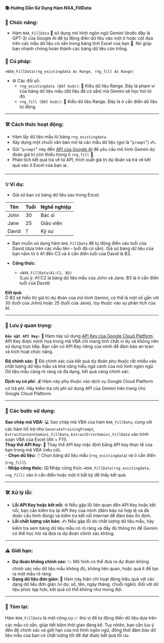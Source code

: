 **📚 Hướng Dẫn Sử Dụng Hàm NXA_FillData**  
### 🌟 Chức năng:  
- Hàm `NXA_FillData` 🤖 sử dụng mô hình ngôn ngữ Gemini (trước đây là GPT-3) của Google AI để tự động điền dữ liệu vào một ô hoặc cột dựa trên các mẫu dữ liệu có sẵn trong bảng tính Excel của bạn 📝. Nó giúp bạn nhanh chóng hoàn thành các bảng dữ liệu còn trống.  

### 📝 Cú pháp:  

`=NXA_FillData(rng_existingdata As Range, rng_fill As Range)`  

  - ⚙️ Các đối số:  
    - `rng_existingdata (Bắt buộc)`: 🔑 Kiểu dữ liệu Range. Đây là phạm vi của bảng dữ liệu mẫu (dữ liệu đã có sẵn) mà Gemini sẽ học hỏi từ đó.  
    - `rng_fill (Bắt buộc)`: 🔑 Kiểu dữ liệu Range. Đây là ô cần điền dữ liệu tự động.  

---

### 🛠️ Cách thức hoạt động:  
- Hàm lấy dữ liệu mẫu từ bảng `rng_existingdata`.  
- Xây dựng một chuỗi văn bản mô tả các mẫu dữ liệu (gọi là "`prompt`") ✍️.  
- Gửi "`prompt`" này đến [API của Google AI](https://aistudio.google.com/app/apikey) để yêu cầu mô hình Gemini dự đoán giá trị còn thiếu trong ô `rng_fill` 🧠.  
- Phân tích kết quả trả về từ API, trích xuất giá trị dự đoán và trả về kết quả vào ô Excel của bạn 📊.  

---

### 💡 Ví dụ:  
- Giả sử bạn có bảng dữ liệu sau trong Excel:  

| Tên   | Tuổi | Nghề nghiệp |
|-------|------|-------------|
| John  | 30   | Bác sĩ      |
| Jane  | 25   | Giáo viên   |
| David | ?    | Kỹ sư       |

- Bạn muốn sử dụng hàm `NXA_FillData` để tự động điền vào tuổi của David (dựa trên các mẫu tên - tuổi đã có sẵn). Giả sử bảng dữ liệu của bạn nằm từ ô A1 đến C3 và ô cần điền tuổi của David là B3.  

- **Công thức:**  

  - `=NXA_FillData(A1:C2, B3)`  
(Lưu ý: A1:C2 là bảng dữ liệu mẫu của John và Jane. B3 là ô cần điền tuổi của David)  

**Kết quả:**  
Ô B3 sẽ hiển thị giá trị dự đoán của mô hình Gemini, có thể là một số gần với 30 (tuổi của John) hoặc 25 (tuổi của Jane), tùy thuộc vào sự phân tích của AI.  

---

### 📌 Lưu ý quan trọng:  

**`Bảo mật API Key:`** 🔑 Hàm này sử dụng [API Key của Google Cloud Platform](https://aistudio.google.com/app/apikey). API Key được minh họa trong mã VBA chỉ mang tính chất ví dụ và không nên sử dụng trực tiếp. Bạn cần có API Key riêng của mình để đảm bảo an toàn và kích hoạt chức năng.  

**Độ chính xác:** 🎯 Độ chính xác của kết quả dự đoán phụ thuộc rất nhiều vào chất lượng dữ liệu mẫu và khả năng hiểu ngữ cảnh của mô hình ngôn ngữ. Dữ liệu mẫu càng rõ ràng và đa dạng, kết quả càng chính xác.  

**Dịch vụ có phí:** 💰 Hàm này phụ thuộc vào dịch vụ Google Cloud Platform có trả phí. Hãy kiểm tra chi phí sử dụng API của Gemini trên trang chủ Google Cloud Platform.  

---

### 🚀 Các bước sử dụng:  
  **Sao chép mã VBA:** 💻 Sao chép mã VBA của hàm `NXA_FillData`, cùng với các hàm hỗ trợ như `GenerateTrainingPrompt`, `ExtractContentGemini_FillData`, `ExtractErrorGemini_FillData` vào trình soạn VBA của Excel (Alt + F11).  
  **Thay thế API Key:** 🔑 Thay thế API key mặc định bằng API key thực tế của bạn trong mã VBA (nếu có).  
    - **Chọn dữ liệu:** 🖱️ Chọn bảng dữ liệu mẫu (`rng_existingdata`) và ô cần điền (`rng_fill`).  
    - **Nhập công thức:** ⌨️ Nhập công thức `=NXA_FillData(rng_existingdata, rng_fill)` vào ô cần điền hoặc một ô bất kỳ để thấy kết quả.  

---

### 🛠️ Xử lý lỗi:  
  - **Lỗi API Key hoặc kết nối:** 🌐 Nếu gặp lỗi liên quan đến API Key hoặc kết nối, bạn cần kiểm tra lại API Key của mình (đảm bảo nó hợp lệ và đã được cấu hình đúng) và kiểm tra kết nối internet để đảm bảo ổn định.  
  - **Lỗi chất lượng văn bản:** ✍️ Nếu gặp lỗi do chất lượng dữ liệu mẫu, hãy kiểm tra xem bảng dữ liệu mẫu có rõ ràng và đầy đủ thông tin để Gemini có thể học hỏi và đưa ra dự đoán chính xác không.  

---

### ⚠️ Giới hạn:  

  - **Dự đoán không chính xác:** 📉 Mô hình có thể đưa ra dự đoán không chính xác nếu dữ liệu mẫu không đủ, không liên quan, hoặc quá ít để tạo ra một mẫu rõ ràng.  
  - **Dạng dữ liệu đơn giản:** 🔢 Hàm này hiện chỉ hoạt động hiệu quả với các dạng dữ liệu đơn giản (ví dụ: số, tên, ngày tháng, chuỗi ngắn). Đối với dữ liệu phức tạp hơn, kết quả có thể không như mong đợi.  

---

### 🎯 Tóm lại:  

Hàm `NXA_FillData` là một công cụ 📈 thú vị để tự động điền dữ liệu dựa trên các mẫu có sẵn, giúp tiết kiệm thời gian đáng kể. Tuy nhiên, bạn cần lưu ý đến độ chính xác và giới hạn của mô hình ngôn ngữ, đồng thời đảm bảo dữ liệu mẫu của bạn có chất lượng tốt để đạt được kết quả tối ưu.  

